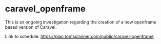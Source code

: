 # caravel_openframe

This is an ongoing investigation regarding the creation of a new openframe based version of Caravel.

Link to schedule:  https://plan.tomsplanner.com/public/caravel-openframe
